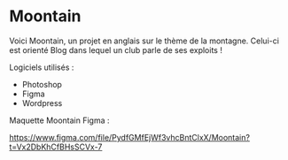 # Moontain

Voici Moontain, un projet en anglais sur le thème de la montagne. Celui-ci est orienté Blog dans lequel un club parle de ses exploits !

Logiciels utilisés :

  - Photoshop
  - Figma
  - Wordpress
  
Maquette Moontain Figma :

https://www.figma.com/file/PydfGMfEjWf3vhcBntClxX/Moontain?t=Vx2DbKhCfBHsSCVx-7
